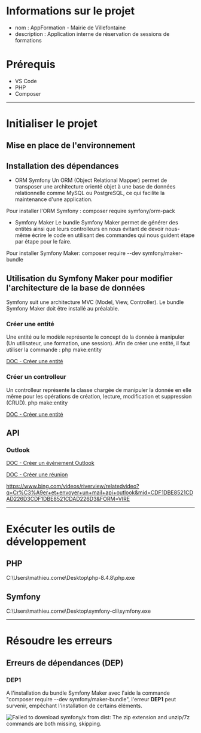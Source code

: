 # Informations sur le projet

- nom : AppFormation - Mairie de Villefontaine
- description : Application interne de réservation de sessions de formations

# Prérequis
- VS Code
- PHP
- Composer

--- 

# Initialiser le projet

## Mise en place de l'environnement

## Installation des dépendances

- ORM Symfony
Un ORM (Object Relational Mapper) permet de transposer une architecture orienté objet à une base de données relationnelle comme MySQL ou PostgreSQL, ce qui facilite la maintenance d'une application.

Pour installer l'ORM Symfony :
composer require symfony/orm-pack

- Symfony Maker
Le bundle Symfony Maker permet de générer des entités ainsi que leurs controlleurs en nous évitant de devoir nous-même écrire le code en utilisant des commandes qui nous guident étape par étape pour le faire.

Pour installer Symfony Maker:
composer require --dev symfony/maker-bundle

## Utilisation du Symfony Maker pour modifier l'architecture de la base de données
Symfony suit une architecture MVC (Model, View, Controller). Le bundle Symfony Maker doit être installé au préalable.

### Créer une entité
Une entité ou le modèle représente le concept de la donnée à manipuler (Un utilisateur, une formation, une session).
Afin de créer une entité, il faut utiliser la commande :
php make:entity

[DOC - Créer une entité](https://symfony.com/doc/current/the-fast-track/en/8-doctrine.html#creating-entity-classes)

### Créer un controlleur
Un controlleur représente la classe chargée de manipuler la donnée en elle même pour les opérations de création, lecture, modification et suppression (CRUD).
php make:entity

[DOC - Créer une entité](https://symfony.com/doc/current/controller.html#a-basic-controller)

## API

### Outlook
[DOC - Créer un événement Outlook](https://learn.microsoft.com/fr-fr/graph/api/calendar-post-events?view=graph-rest-1.0&tabs=http#response)

[DOC - Créer une réunion](https://learn.microsoft.com/en-us/graph/api/application-post-onlinemeetings?view=graph-rest-1.0&tabs=http)


https://www.bing.com/videos/riverview/relatedvideo?q=Cr%C3%A9er+et+envoyer+un+mail+api+outlook&mid=CDF1DBE8521CDAD226D3CDF1DBE8521CDAD226D3&FORM=VIRE

---

# Exécuter les outils de développement

## PHP
C:\Users\mathieu.corne\Desktop\php-8.4.8\php.exe

## Symfony
C:\Users\mathieu.corne\Desktop\symfony-cli\symfony.exe

---

# Résoudre les erreurs

## Erreurs de dépendances (DEP)

### DEP1

A l'installation du bundle Symfony Maker avec l'aide la commande "composer require --dev symfony/maker-bundle", l'erreur **DEP1** peut survenir, empêchant l'installation de certains éléments.

![Failed to download symfony/x from dist: The zip extension and unzip/7z commands are both missing, skipping.](C:/Users/mathieu.corne/Documents/doc_AppFormation/erreur_DEP1.png "Erreur DEP1")
